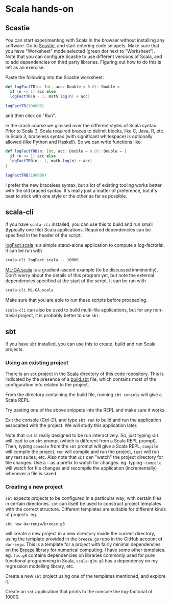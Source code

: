 # Scala hands-on

## Scastie

You can start experimenting with Scala in the browser without installing any software. Go to [Scastie](https://scastie.scala-lang.org/), and start entering code snippets. Make sure that you have "Worksheet" mode selected (green dot next to "Worksheet"). Note that you can configure Scastie to use different versions of Scala, and to add dependencies on third party libraries. Figuring out how to do this is left as an exercise.

Paste the following into the Scastie worksheet:
```scala
def logFactTR(n: Int, acc: Double = 0.0): Double =
  if (n <= 1) acc else
  logFactTR(n - 1, math.log(n) + acc)
  
logFactTR(100000)
```
and then click on "Run".

In the crash course we glossed over the different styles of Scala syntax. Prior to Scala 3, Scala required braces to delimit blocks, like C, Java, R, etc. In Scala 3, braceless syntax (with significant whitespace) is optionally allowed (like Python and Haskell). So we can write functions like:
```scala
def logFactTRB(n: Int, acc: Double = 0.0): Double = {
  if (n <= 1) acc else
  logFactTRB(n - 1, math.log(n) + acc)
}
  
logFactTRB(100000)
```
I prefer the new braceless syntax, but a lot of existing tooling works better with the old braced syntax. It's really just a matter of preference, but it's best to stick with one style or the other as far as possible.

## scala-cli

If you have `scala-cli` installed, you can use this to build and run small (typically one file) Scala applications. Required dependencies can be specified in the header of the script.

[logFact.scala](../cli/logFact.scala) is a simple stand-alone application to compute a log-factorial. It can be run with
```bash
scala-cli logFact.scala -- 10000
```

[ML-GA.scala](../cli/ML-GA.scala) is a gradient-ascent example (to be discussed imminently). Don't worry about the details of this program yet, but note the external dependencies specified at the start of the script. It can be run with
```bash
scala-cli ML-GA.scala
```

Make sure that you are able to run these scripts before proceeding.

`scala-cli` can also be used to build multi-file applications, but for any non-trivial project, it is probably better to use `sbt`.

## sbt

If you have `sbt` installed, you can use this to create, build and run Scala projects.

### Using an existing project

There is an `sbt` project in the [Scala](../) directory of this code repository. This is indicated by the presence of a [build.sbt](../build.sbt) file, which contains most of the configuration info related to the project.

From the directory containing the build file, running `sbt console` will give a Scala REPL.

Try pasting one of the above snippets into the REPL and make sure it works.

Exit the console (Ctrl-D), and type `sbt run` to build and run the application assocaited with the project. We will study this application later.

Note that `sbt` is really designed to be run interactively. So, just typing `sbt` will lead to an `sbt` prompt (which is different from a Scala REPL prompt). Then, typing `console` from the `sbt` prompt will give a Scala REPL, `compile` will compile the project, `run` will compile and run the project, `test` will run any test suites, etc. Also note that `sbt` can "watch" the project directory for file changes. Use a `~` as a prefix to watch for changes. eg. typing `~compile` will watch for file changes and recompile the application (incrementally) whenever a file is saved.

### Creating a new project

`sbt` expects projects to be configured in a particular way, with certain files in certain directories. `sbt` can itself be used to construct project templates with the correct structure. Different templates are suitable for different kinds of projects. eg.
```bash
sbt new darrenjw/breeze.g8
```
will create a new project in a new directory inside the current directory, using the template provided in the `breeze.g8` repo in the GitHub account of `darrenjw`. This is a template for a project with fairly minimal dependencies on the [Breeze](https://github.com/scalanlp/breeze) library for numerical computing. I have some other templates. eg. `fps.g8` contains dependencies on libraries commonly used for pure functional programming in Scala, `scala-glm.g8` has a dependency on my regression modelling library, etc.

Create a new `sbt` project using one of the templates mentioned, and explore it.

Create an `sbt` application that prints to the console the log-factorial of 10000.

